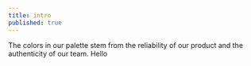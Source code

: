 ```yaml
---
title: intro
published: true
---
```


The colors in our palette stem from the reliability of our product and the authenticity of our team. Hello
